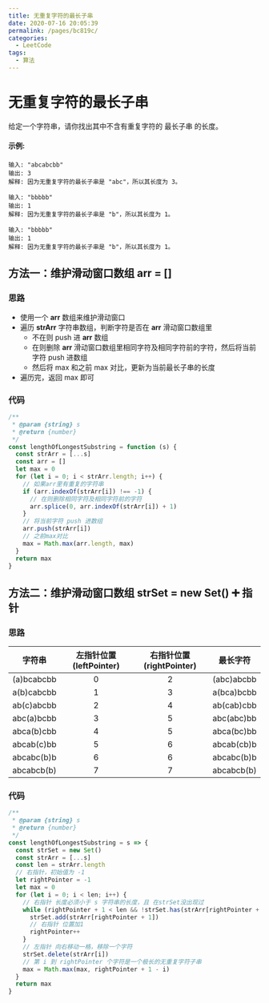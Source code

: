 ```yaml
---
title: 无重复字符的最长子串
date: 2020-07-16 20:05:39
permalink: /pages/bc819c/
categories:
  - LeetCode
tags:
  - 算法
---
```


# 无重复字符的最长子串

给定一个字符串，请你找出其中不含有重复字符的 最长子串 的长度。

<!-- more -->

#### 示例:

```
输入: "abcabcbb"
输出: 3
解释: 因为无重复字符的最长子串是 "abc"，所以其长度为 3。
```

```
输入: "bbbbb"
输出: 1
解释: 因为无重复字符的最长子串是 "b"，所以其长度为 1。
```

```
输入: "bbbbb"
输出: 1
解释: 因为无重复字符的最长子串是 "b"，所以其长度为 1。
```

## 方法一：维护滑动窗口数组 arr = []

### 思路

- 使用一个 **arr** 数组来维护滑动窗口
- 遍历 **strArr** 字符串数组，判断字符是否在 **arr** 滑动窗口数组里
  - 不在则 push 进 **arr** 数组
  - 在则删除 **arr** 滑动窗口数组里相同字符及相同字符前的字符，然后将当前字符 push 进数组
  - 然后将 max 和之前 max 对比，更新为当前最长子串的长度
- 遍历完，返回 max 即可

### 代码

```JavaScript
/**
 * @param {string} s
 * @return {number}
 */
const lengthOfLongestSubstring = function (s) {
  const strArr = [...s]
  const arr = []
  let max = 0
  for (let i = 0; i < strArr.length; i++) {
    // 如果arr里有重复的字符串
    if (arr.indexOf(strArr[i]) !== -1) {
      // 在则删除相同字符及相同字符前的字符
      arr.splice(0, arr.indexOf(strArr[i]) + 1)
    }
    // 将当前字符 push 进数组
    arr.push(strArr[i])
    // 之前max对比
    max = Math.max(arr.length, max)
  }
  return max
}
```

## 方法二：维护滑动窗口数组 strSet = new Set() ➕ 指针

### 思路

|   字符串   | 左指针位置(leftPointer) | 右指针位置(rightPointer) |  最长字符  |
| :--------: | :---------------------: | :----------------------: | :--------: |
| (a)bcabcbb |            0            |            2             | (abc)abcbb |
| a(b)cabcbb |            1            |            3             | a(bca)bcbb |
| ab(c)abcbb |            2            |            4             | ab(cab)cbb |
| abc(a)bcbb |            3            |            5             | abc(abc)bb |
| abca(b)cbb |            4            |            5             | abca(bc)bb |
| abcab(c)bb |            5            |            6             | abcab(cb)b |
| abcabc(b)b |            6            |            6             | abcabc(b)b |
| abcabcb(b) |            7            |            7             | abcabcb(b) |

### 代码

```JavaScript
/**
 * @param {string} s
 * @return {number}
 */
const lengthOfLongestSubstring = s => {
  const strSet = new Set()
  const strArr = [...s]
  const len = strArr.length
  // 右指针，初始值为 -1
  let rightPointer = -1
  let max = 0
  for (let i = 0; i < len; i++) {
    // 右指针 长度必须小于 s 字符串的长度，且 在strSet没出现过
    while (rightPointer + 1 < len && !strSet.has(strArr[rightPointer + 1])) {
      strSet.add(strArr[rightPointer + 1])
      // 右指针 位置加1
      rightPointer++
    }
    // 左指针 向右移动一格，移除一个字符
    strSet.delete(strArr[i])
    // 第 i 到 rightPointer 个字符是一个极长的无重复字符子串
    max = Math.max(max, rightPointer + 1 - i)
  }
  return max
}
```
